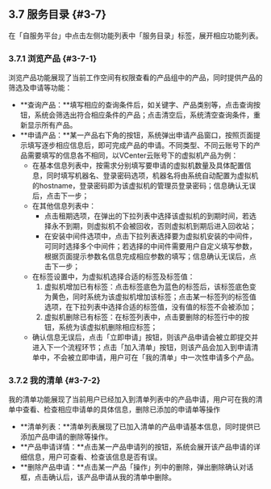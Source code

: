 ## 3.7 服务目录 {#3-7}

在「自服务平台」中点击左侧功能列表中「服务目录」标签，展开相应功能列表。

### 3.7.1 浏览产品 {#3-7-1}

浏览产品功能展现了当前工作空间有权限查看的产品组中的产品，同时提供产品的筛选及申请等功能：

* **查询产品：**填写相应的查询条件后，如关键字、产品类别等，点击查询按钮，系统会筛选出符合相应条件的产品；点击清空后，系统清空查询条件，重新显示所有产品。
* **申请产品：**某一产品右下角的按钮，系统弹出申请产品窗口，按照页面提示填写逐步相应信息后，即可完成产品的申请。不同类型、不同云账号下的产品需要填写的信息各不相同，以VCenter云账号下的虚拟机产品为例：
  * 在基本信息列表中，按需求分别填写要申请的虚拟机数量及具体配置信息，同时填写机器名、登录密码选项，机器名将由系统自动配置为虚拟机的hostname，登录密码即为该虚拟机的管理员登录密码；信息确认无误后，点击下一步；
  * 在其他信息列表中：
    * 点击租期选项，在弹出的下拉列表中选择该虚拟机的到期时间，若选择永不到期，则虚拟机不会被回收，否则虚拟机到期后进入回收站；
    * 在安装中间件选项中，点击下拉列表选择要为虚拟机安装的中间件，可同时选择多个中间件；若选择的中间件需要用户自定义填写参数，根据页面提示参数名信息完成相应参数的填写；信息确认无误后，点击下一步；
  * 在标签设置中，为虚拟机选择合适的标签及标签值：
    1. 虚拟机增加已有标签：点击标签底色为蓝色的标签后，该标签底色变为黄色，同时系统为该虚拟机增加该标签；点击某一标签列的标签值选项，在下拉列表中选择合适的标签值，没有值的标签不会被添加；
    2. 虚拟机删除已有标签：在标签列表中，点击要删除的标签行中的按钮，系统为该虚拟机删除相应标签；
  * 确认信息无误后，点击「立即申请」按钮，则该产品申请会被立即提交并进入下一个流程环节；点击「加入清单」按钮，则该产品会加入到申请清单中，不会被立即申请，用户可在「我的清单」中一次性申请多个产品。

### 3.7.2 我的清单 {#3-7-2}

我的清单功能展现了当前用户已经加入到清单列表中的产品申请，用户可在我的清单中查看、检查相应申请单的具体信息，删除已添加的申请单等操作

* **清单列表：**清单列表展现了已加入清单的产品申请基本信息，同时提供已添加产品申请的删除等操作。
* **产品申请详情：**点击某一产品申请列的按钮，系统会展开该产品申请的详细信息，用户可查看、检查该信息是否有误。
* **删除产品申请：**点击某一产品「操作」列中的删除，弹出删除确认对话框，点击确认后，该产品申请从我的清单中删除。



